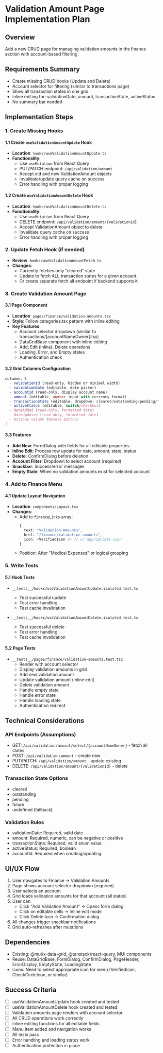 # Validation Amount Page Implementation Plan

## Overview

Add a new CRUD page for managing validation amounts in the finance section with account-based filtering.

## Requirements Summary

- Create missing CRUD hooks (Update and Delete)
- Account selector for filtering (similar to transactions page)
- Show all transaction states in one grid
- Inline editing for: validationDate, amount, transactionState, activeStatus
- No summary bar needed

## Implementation Steps

### 1. Create Missing Hooks

#### 1.1 Create `useValidationAmountUpdate` Hook

- **Location**: `hooks/useValidationAmountUpdate.ts`
- **Functionality**:
  - Use `useMutation` from React Query
  - PUT/PATCH endpoint: `/api/validation/amount`
  - Accept old and new ValidationAmount objects
  - Invalidate/update query cache on success
  - Error handling with proper logging

#### 1.2 Create `useValidationAmountDelete` Hook

- **Location**: `hooks/useValidationAmountDelete.ts`
- **Functionality**:
  - Use `useMutation` from React Query
  - DELETE endpoint: `/api/validation/amount/{validationId}`
  - Accept ValidationAmount object to delete
  - Invalidate query cache on success
  - Error handling with proper logging

### 2. Update Fetch Hook (if needed)

- **Review**: `hooks/useValidationAmountFetch.ts`
- **Changes**:
  - Currently fetches only "cleared" state
  - Update to fetch ALL transaction states for a given account
  - Or create separate fetch all endpoint if backend supports it

### 3. Create Validation Amount Page

#### 3.1 Page Component

- **Location**: `pages/finance/validation-amounts.tsx`
- **Style**: Follow categories.tsx pattern with inline editing
- **Key Features**:
  - Account selector dropdown (similar to transactions/[accountNameOwner].tsx)
  - DataGridBase component with inline editing
  - Add, Edit (inline), Delete operations
  - Loading, Error, and Empty states
  - Authentication check

#### 3.2 Grid Columns Configuration

```typescript
columns: [
  - validationId (read-only, hidden or minimal width)
  - validationDate (editable, date picker)
  - accountId (read-only, display account name)
  - amount (editable, number input with currency format)
  - transactionState (editable, dropdown: cleared/outstanding/pending/future)
  - activeStatus (editable, switch/checkbox)
  - dateAdded (read-only, formatted date)
  - dateUpdated (read-only, formatted date)
  - Actions column (Delete button)
]
```

#### 3.3 Features

- **Add New**: FormDialog with fields for all editable properties
- **Inline Edit**: Process row update for date, amount, state, status
- **Delete**: ConfirmDialog before deletion
- **Account Filter**: Dropdown to select account (required)
- **Snackbar**: Success/error messages
- **Empty State**: When no validation amounts exist for selected account

### 4. Add to Finance Menu

#### 4.1 Update Layout Navigation

- **Location**: `components/Layout.tsx`
- **Changes**:
  - Add to `financeLinks` array:
    ```typescript
    {
      text: "Validation Amounts",
      href: "/finance/validation-amounts",
      icon: <VerifiedIcon /> // or appropriate icon
    }
    ```
  - Position: After "Medical Expenses" or logical grouping

### 5. Write Tests

#### 5.1 Hook Tests

- `__tests__/hooks/useValidationAmountUpdate.isolated.test.ts`
  - Test successful update
  - Test error handling
  - Test cache invalidation

- `__tests__/hooks/useValidationAmountDelete.isolated.test.ts`
  - Test successful delete
  - Test error handling
  - Test cache invalidation

#### 5.2 Page Tests

- `__tests__/pages/finance/validation-amounts.test.tsx`
  - Render with account selector
  - Display validation amounts in grid
  - Add new validation amount
  - Update validation amount (inline edit)
  - Delete validation amount
  - Handle empty state
  - Handle error state
  - Handle loading state
  - Authentication redirect

## Technical Considerations

### API Endpoints (Assumptions)

- GET: `/api/validation/amount/select/{accountNameOwner}` - fetch all states
- POST: `/api/validation/amount` - create new
- PUT/PATCH: `/api/validation/amount` - update existing
- DELETE: `/api/validation/amount/{validationId}` - delete

### Transaction State Options

- cleared
- outstanding
- pending
- future
- undefined (fallback)

### Validation Rules

- validationDate: Required, valid date
- amount: Required, numeric, can be negative or positive
- transactionState: Required, valid enum value
- activeStatus: Required, boolean
- accountId: Required when creating/updating

## UI/UX Flow

1. User navigates to Finance → Validation Amounts
2. Page shows account selector dropdown (required)
3. User selects an account
4. Grid loads validation amounts for that account (all states)
5. User can:
   - Click "Add Validation Amount" → Opens form dialog
   - Click on editable cells → Inline edit mode
   - Click Delete icon → Confirmation dialog
6. All changes trigger snackbar notifications
7. Grid auto-refreshes after mutations

## Dependencies

- Existing: @mui/x-data-grid, @tanstack/react-query, MUI components
- Reuse: DataGridBase, FormDialog, ConfirmDialog, PageHeader, ErrorDisplay, EmptyState, LoadingState
- Icons: Need to select appropriate icon for menu (VerifiedIcon, CheckCircleIcon, or similar)

## Success Criteria

- [ ] useValidationAmountUpdate hook created and tested
- [ ] useValidationAmountDelete hook created and tested
- [ ] Validation amounts page renders with account selector
- [ ] All CRUD operations work correctly
- [ ] Inline editing functions for all editable fields
- [ ] Menu item added and navigation works
- [ ] All tests pass
- [ ] Error handling and loading states work
- [ ] Authentication protection in place
